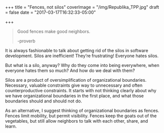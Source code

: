 +++
title = "Fences, not silos"
coverImage = "/img/Republika_TPP.jpg"
draft = false
date = "2017-03-17T16:32:33-05:00"

+++

> Good fences make good neighbors. 
> 
> -proverb

It is always fashionable to talk about getting rid of the silos in software development. Silos are inefficient! They’re frustrating! Everyone hates silos. 

But what is a silo, anyway? Why do they come into being everywhere, when everyone hates them so much? And how do we deal with them? 

<!--more--> 

Silos are a product of oversimplification of organizational boundaries. Necessary, valuable constraints give way to unnecessary and often counterproductive constraints. It starts with not thinking clearly about why we have organizational boundaries in the first place, and what those boundaries should and should not do. 

As an alternative, I suggest thinking of organizational boundaries as fences. Fences limit mobility, but permit visibility. Fences keep the goats out of the vegetables, but still allow neighbors to talk with each other, share, and learn.